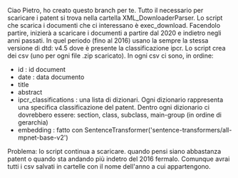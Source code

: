 Ciao Pietro, ho creato questo branch per te. Tutto il necessario per scaricare i patent si trova nella cartella XML_DownloaderParser.
Lo script che scarica i documenti che ci interessano è exec_download. Facendolo partire, inizierà a scaricare i documenti a partire dal 2020 e indietro negli anni passati. 
In quel periodo (fino al 2016) usano la sempre la stessa versione di dtd: v4.5 dove è presente la classificazione ipcr.
Lo script crea dei csv (uno per ogni file .zip scaricato).
In ogni csv ci sono, in ordine:
  - id : id document
  - date : data documento
  - title
  - abstract
  - ipcr_classifications : una lista di dizionari. Ogni dizionario rappresenta una specifica classificazione del patent. 
                       Dentro ogni dizionario ci dovrebbero essere: section, class, subclass, main-group (in ordine di gerarchia)
  - embedding : fatto con SentenceTransformer('sentence-transformers/all-mpnet-base-v2')

Problema: lo script continua a scaricare. quando pensi siano abbastanza patent o quando sta andando più indetro del 2016 fermalo.
Comunque avrai tutti i csv salvati in cartelle con il nome dell'anno a cui appartengono.
